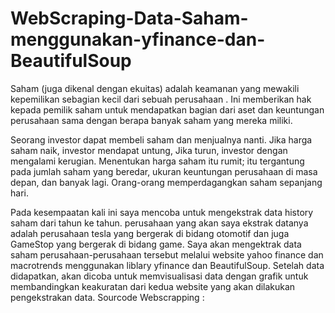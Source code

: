 # WebScraping-Data-Saham-menggunakan-yfinance-dan-BeautifulSoup
Saham (juga dikenal dengan ekuitas) adalah keamanan yang mewakili kepemilikan sebagian kecil dari sebuah perusahaan . Ini memberikan hak kepada pemilik saham untuk mendapatkan bagian dari aset dan keuntungan perusahaan sama dengan berapa banyak saham yang mereka miliki.

Seorang investor dapat membeli saham dan menjualnya nanti. Jika harga saham naik, investor mendapat untung, Jika turun, investor dengan mengalami kerugian. Menentukan harga saham itu rumit; itu tergantung pada jumlah saham yang beredar, ukuran keuntungan perusahaan di masa depan, dan banyak lagi. Orang-orang memperdagangkan saham sepanjang hari.

Pada kesempaatan kali ini saya mencoba untuk mengekstrak data history saham dari tahun ke tahun. perusahaan yang akan saya ekstrak datanya adalah perusahaan tesla yang bergerak di bidang otomotif dan juga GameStop yang bergerak di bidang game. Saya akan mengektrak data saham perusahaan-perusahaan tersebut melalui website yahoo finance dan macrotrends menggunakan liblary yfinance dan BeautifulSoup. Setelah data didapatkan, akan dicoba untuk memvisualisasi data dengan grafik untuk membandingkan keakuratan dari kedua website yang akan dilakukan pengekstrakan data.
Sourcode Webscrapping :
